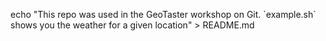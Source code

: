 echo "This repo was used in the GeoTaster workshop on Git. \`example.sh\` shows you the weather for a given 
location" > README.md
